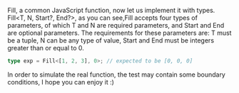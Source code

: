 Fill, a common JavaScript function, now let us implement it with types. Fill<T, N, Start?, End?>, as you can see,Fill accepts four types of parameters, of which T and N are required parameters, and Start and End are optional parameters. The requirements for these parameters are: T must be a tuple, N can be any type of value, Start and End must be integers greater than or equal to 0.

```ts
type exp = Fill<[1, 2, 3], 0>; // expected to be [0, 0, 0]
```

In order to simulate the real function, the test may contain some boundary conditions, I hope you can enjoy it :)
